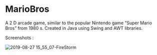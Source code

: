 # MarioBros
A 2 D arcade game, similar to the popular Nintendo game “Super Mario Bros” from 1980 s. Created in Java using Swing and AWT libraries.




Screenshots :

![2019-08-27 15_55_07-FireStorm](https://user-images.githubusercontent.com/25323699/64065790-e8a27180-cc2f-11e9-99ee-c960dcce8a02.png)
